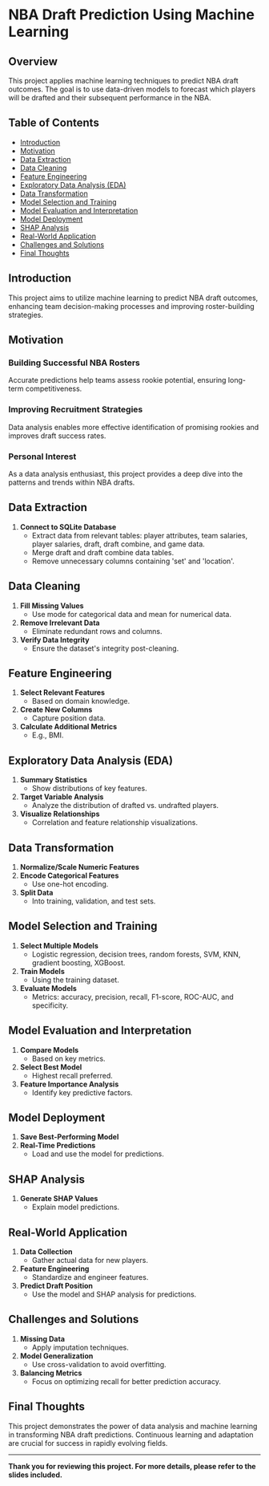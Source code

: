 # NBA Draft Prediction Using Machine Learning

## Overview

This project applies machine learning techniques to predict NBA draft outcomes. The goal is to use data-driven models to forecast which players will be drafted and their subsequent performance in the NBA.

## Table of Contents

- [Introduction](#introduction)
- [Motivation](#motivation)
- [Data Extraction](#data-extraction)
- [Data Cleaning](#data-cleaning)
- [Feature Engineering](#feature-engineering)
- [Exploratory Data Analysis (EDA)](#exploratory-data-analysis-eda)
- [Data Transformation](#data-transformation)
- [Model Selection and Training](#model-selection-and-training)
- [Model Evaluation and Interpretation](#model-evaluation-and-interpretation)
- [Model Deployment](#model-deployment)
- [SHAP Analysis](#shap-analysis)
- [Real-World Application](#real-world-application)
- [Challenges and Solutions](#challenges-and-solutions)
- [Final Thoughts](#final-thoughts)

## Introduction

This project aims to utilize machine learning to predict NBA draft outcomes, enhancing team decision-making processes and improving roster-building strategies.

## Motivation

### Building Successful NBA Rosters
Accurate predictions help teams assess rookie potential, ensuring long-term competitiveness.

### Improving Recruitment Strategies
Data analysis enables more effective identification of promising rookies and improves draft success rates.

### Personal Interest
As a data analysis enthusiast, this project provides a deep dive into the patterns and trends within NBA drafts.

## Data Extraction

1. **Connect to SQLite Database**
   - Extract data from relevant tables: player attributes, team salaries, player salaries, draft, draft combine, and game data.
   - Merge draft and draft combine data tables.
   - Remove unnecessary columns containing 'set' and 'location'.

## Data Cleaning

1. **Fill Missing Values**
   - Use mode for categorical data and mean for numerical data.
2. **Remove Irrelevant Data**
   - Eliminate redundant rows and columns.
3. **Verify Data Integrity**
   - Ensure the dataset's integrity post-cleaning.

## Feature Engineering

1. **Select Relevant Features**
   - Based on domain knowledge.
2. **Create New Columns**
   - Capture position data.
3. **Calculate Additional Metrics**
   - E.g., BMI.

## Exploratory Data Analysis (EDA)

1. **Summary Statistics**
   - Show distributions of key features.
2. **Target Variable Analysis**
   - Analyze the distribution of drafted vs. undrafted players.
3. **Visualize Relationships**
   - Correlation and feature relationship visualizations.

## Data Transformation

1. **Normalize/Scale Numeric Features**
2. **Encode Categorical Features**
   - Use one-hot encoding.
3. **Split Data**
   - Into training, validation, and test sets.

## Model Selection and Training

1. **Select Multiple Models**
   - Logistic regression, decision trees, random forests, SVM, KNN, gradient boosting, XGBoost.
2. **Train Models**
   - Using the training dataset.
3. **Evaluate Models**
   - Metrics: accuracy, precision, recall, F1-score, ROC-AUC, and specificity.

## Model Evaluation and Interpretation

1. **Compare Models**
   - Based on key metrics.
2. **Select Best Model**
   - Highest recall preferred.
3. **Feature Importance Analysis**
   - Identify key predictive factors.

## Model Deployment

1. **Save Best-Performing Model**
2. **Real-Time Predictions**
   - Load and use the model for predictions.

## SHAP Analysis

1. **Generate SHAP Values**
   - Explain model predictions.

## Real-World Application

1. **Data Collection**
   - Gather actual data for new players.
2. **Feature Engineering**
   - Standardize and engineer features.
3. **Predict Draft Position**
   - Use the model and SHAP analysis for predictions.

## Challenges and Solutions

1. **Missing Data**
   - Apply imputation techniques.
2. **Model Generalization**
   - Use cross-validation to avoid overfitting.
3. **Balancing Metrics**
   - Focus on optimizing recall for better prediction accuracy.

## Final Thoughts

This project demonstrates the power of data analysis and machine learning in transforming NBA draft predictions. Continuous learning and adaptation are crucial for success in rapidly evolving fields.

---

**Thank you for reviewing this project. For more details, please refer to the slides included.**

